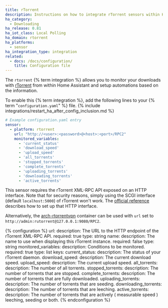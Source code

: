 ```yaml
---
title: rTorrent
description: Instructions on how to integrate rTorrent sensors within Home Assistant.
ha_category:
  - Downloading
ha_release: 0.81
ha_iot_class: Local Polling
ha_domain: rtorrent
ha_platforms:
  - sensor
ha_integration_type: integration
related:
  - docs: /docs/configuration/
    title: Configuration file
---
```


The `rtorrent` {% term integration %} allows you to monitor your downloads with [rTorrent](https://rakshasa.github.io/rtorrent/) from within Home Assistant and setup automations based on the information.

To enable this {% term integration %}, add the following lines to your {% term "`configuration.yaml`" %} file.
{% include integrations/restart_ha_after_config_inclusion.md %}

```yaml
# Example configuration.yaml entry
sensor:
  - platform: rtorrent
    url: "http://<user>:<password>@<host>:<port>/RPC2"
    monitored_variables:
      - 'current_status'
      - 'download_speed'
      - 'upload_speed'
      - 'all_torrents'
      - 'stopped_torrents'
      - 'complete_torrents'
      - 'uploading_torrents'
      - 'downloading_torrents'
      - 'active_torrents'
```

This sensor requires the rTorrent XML-RPC API exposed on an HTTP interface.
Note that for security reasons, simply using the SCGI interface (default `localhost:5000`) of rTorrent won't work.
The [official reference](https://github.com/rakshasa/rtorrent/wiki/RPC-Setup-XMLRPC) describes how to set up that HTTP interface.

Alternatively, the [arch-rtorrentvpn](https://github.com/binhex/arch-rtorrentvpn) container can be used with `url` set to `http://admin:rutorrent@127.0.0.1:9080/RPC2`.

{% configuration %}
url:
  description: The URL to the HTTP endpoint of the rTorrent XML-RPC API.
  required: true
  type: string
name:
  description: The name to use when displaying this rTorrent instance.
  required: false
  type: string
monitored_variables:
  description: Conditions to be monitored.
  required: true
  type: list
  keys:
    current_status:
      description: The status of your rTorrent daemon.
    download_speed:
      description: The current download speed.
    upload_speed:
      description: The current upload speed.
    all_torrents:
      description: The number of all torrents.
    stopped_torrents:
      description: The number of torrents that are stopped.
    complete_torrents:
      description: The number of torrents that are fully downloaded.
    uploading_torrents:
      description: The number of torrents that are seeding.
    downloading_torrents:
      description: The number of torrents that are leeching.
    active_torrents:
      description: The number of torrents that are actively ( measurable speed ) leeching, seeding or both.
{% endconfiguration %}
